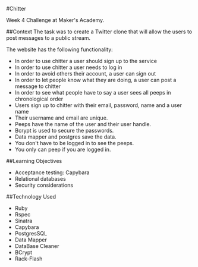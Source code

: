 #Chitter

Week 4 Challenge at Maker's Academy.

##Context
The task was to create a Twitter clone that will allow the users to post messages to a public stream.

The website has the following functionality:
- In order to use chitter a user should sign up to the service
- In order to use chitter a user needs to log in
- In order to avoid others their account, a user can sign out
- In order to let people know what they are doing, a user can post a message to chitter
- In order to see what people have to say a user sees all peeps in chronological order
- Users sign up to chitter with their email, password, name and a user name
- Their username and email are unique.
- Peeps have the name of the user and their user handle.
- Bcrypt is used to secure the passwords.
- Data mapper and postgres save the data.
- You don't have to be logged in to see the peeps.
- You only can peep if you are logged in.

##Learning Objectives
- Acceptance testing: Capybara
- Relational databases
- Security considerations

##Technology Used
- Ruby
- Rspec
- Sinatra
- Capybara
- PostgresSQL
- Data Mapper
- DataBase Cleaner
- BCrypt
- Rack-Flash
